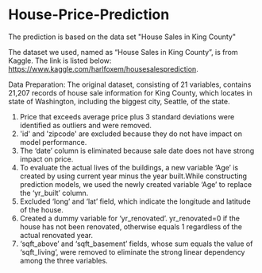 # House-Price-Prediction
The prediction is based on the data set "House Sales in King County"

The dataset we used, named as “House Sales in King County”, is from Kaggle. The link is listed below: 
  https://www.kaggle.com/harlfoxem/housesalesprediction. 

Data Preparation:
The original dataset, consisting of 21 variables, contains 21,207 records of house sale information for King County, 
which locates in state of Washington, including the biggest city, Seattle, of the state. 

  1. Price that exceeds average price plus 3 standard deviations were identified as outliers and were removed.
  2. 'id' and 'zipcode' are excluded because they do not have impact on model performance.
  3. The ‘date’ column is eliminated because sale date does not have strong impact on price.
  4. To evaluate the actual lives of the buildings, a new variable ‘Age’ is created by using current year minus the year built.While constructing prediction models, we used the newly created variable ‘Age’ to replace the ‘yr_built’ column. 
  5. Excluded ‘long’ and ‘lat’ field, which indicate the longitude and latitude of the house.
  6. Created a dummy variable for ‘yr_renovated’. yr_renovated=0 if the house has not been renovated, otherwise equals 1 regardless of the actual renovated year.
  7. ‘sqft_above’ and ‘sqft_basement’ fields, whose sum equals the value of ‘sqft_living’, were removed to eliminate the strong linear dependency among the three variables.
  
  
  
